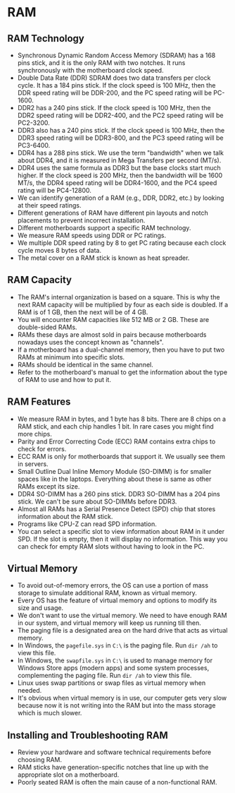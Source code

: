 # RAM

## RAM Technology
- Synchronous Dynamic Random Access Memory (SDRAM) has a 168 pins stick, and it is the only RAM with two notches. It runs synchronously with the motherboard clock speed.
- Double Data Rate (DDR) SDRAM does two data transfers per clock cycle. It has a 184 pins stick. If the clock speed is 100 MHz, then the DDR speed rating will be DDR-200, and the PC speed rating will be PC-1600.
- DDR2 has a 240 pins stick. If the clock speed is 100 MHz, then the DDR2 speed rating will be DDR2-400, and the PC2 speed rating will be PC2-3200.
- DDR3 also has a 240 pins stick. If the clock speed is 100 MHz, then the DDR3 speed rating will be DDR3-800, and the PC3 speed rating will be PC3-6400.
- DDR4 has a 288 pins stick. We use the term "bandwidth" when we talk about DDR4, and it is measured in Mega Transfers per second (MT/s).
- DDR4 uses the same formula as DDR3 but the base clocks start much higher. If the clock speed is 200 MHz, then the bandwidth will be 1600 MT/s, the DDR4 speed rating will be DDR4-1600, and the PC4 speed rating will be PC4-12800.
- We can identify generation of a RAM (e.g., DDR, DDR2, etc.) by looking at their speed ratings.
- Different generations of RAM have different pin layouts and notch placements to prevent incorrect installation.
- Different motherboards support a specific RAM technology.
- We measure RAM speeds using DDR or PC ratings.
- We multiple DDR speed rating by 8 to get PC rating because each clock cycle moves 8 bytes of data.
- The metal cover on a RAM stick is known as heat spreader.

## RAM Capacity
- The RAM's internal organization is based on a square. This is why the next RAM capacity will be multiplied by four as each side is doubled. If a RAM is of 1 GB, then the next will be of 4 GB.
- You will encounter RAM capacities like 512 MB or 2 GB. These are double-sided RAMs.
- RAMs these days are almost sold in pairs because motherboards nowadays uses the concept known as "channels".
- If a motherboard has a dual-channel memory, then you have to put two RAMs at minimum into specific slots.
- RAMs should be identical in the same channel.
- Refer to the motherboard's manual to get the information about the type of RAM to use and how to put it.

## RAM Features
- We measure RAM in bytes, and 1 byte has 8 bits. There are 8 chips on a RAM stick, and each chip handles 1 bit. In rare cases you might find more chips.
- Parity and Error Correcting Code (ECC) RAM contains extra chips to check for errors.
- ECC RAM is only for motherboards that support it. We usually see them in servers.
- Small Outline Dual Inline Memory Module (SO-DIMM) is for smaller spaces like in the laptops. Everything about these is same as other RAMs except its size.
- DDR4 SO-DIMM has a 260 pins stick. DDR3 SO-DIMM has a 204 pins stick. We can't be sure about SO-DIMMs before DDR3.
- Almost all RAMs has a Serial Presence Detect (SPD) chip that stores information about the RAM stick.
- Programs like CPU-Z can read SPD information.
- You can select a specific slot to view information about RAM in it under SPD. If the slot is empty, then it will display no information. This way you can check for empty RAM slots without having to look in the PC.

## Virtual Memory
- To avoid out-of-memory errors, the OS can use a portion of mass storage to simulate additional RAM, known as virtual memory.
- Every OS has the feature of virtual memory and options to modify its size and usage.
- We don't want to use the virtual memory. We need to have enough RAM in our system, and virtual memory will keep us running till then.
- The paging file is a designated area on the hard drive that acts as virtual memory.
- In Windows, the `pagefile.sys` in `C:\` is the paging file. Run `dir /ah` to view this file.
- In Windows, the `swapfile.sys` in `C:\` is used to manage memory for Windows Store apps (modern apps) and some system processes, complementing the paging file. Run `dir /ah` to view this file.
- Linux uses swap partitions or swap files as virtual memory when needed.
- It's obvious when virtual memory is in use, our computer gets very slow because now it is not writing into the RAM but into the mass storage which is much slower.

## Installing and Troubleshooting RAM
- Review your hardware and software technical requirements before choosing RAM.
- RAM sticks have generation-specific notches that line up with the appropriate slot on a motherboard.
- Poorly seated RAM is often the main cause of a non-functional RAM.